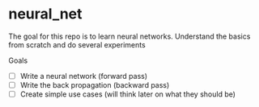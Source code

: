 # neural_net

The goal for this repo is to learn neural networks. Understand the basics from scratch
and do several experiments

Goals

- [ ] Write a neural network (forward pass)
- [ ] Write the back propagation (backward pass)
- [ ] Create simple use cases (will think later on what they should be)
